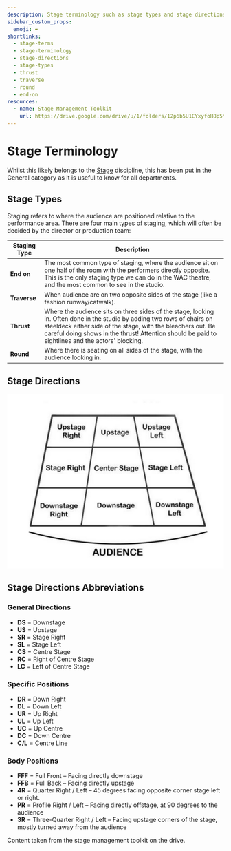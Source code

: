 ```yaml
---
description: Stage terminology such as stage types and stage directions.
sidebar_custom_props:
  emoji: ➡️
shortlinks:
  - stage-terms
  - stage-terminology
  - stage-directions
  - stage-types
  - thrust
  - traverse
  - round
  - end-on
resources:
  - name: Stage Management Toolkit
    url: https://drive.google.com/drive/u/1/folders/12p6b5U1EYxyfoH8p5Y-tstqz9Gh_CBWs
---
```


# Stage Terminology

Whilst this likely belongs to the [Stage](/wiki/disciplines/stage) discipline, this has been put in the General category
as it is useful to know for all departments.

## Stage Types

Staging refers to where the audience are positioned relative to the performance area. There are four main types of
staging, which will often be decided by the director or production team:

| Staging Type | Description                                                                                                                                                                                                                                                                                  |
| ------------ | -------------------------------------------------------------------------------------------------------------------------------------------------------------------------------------------------------------------------------------------------------------------------------------------- |
| **End on**   | The most common type of staging, where the audience sit on one half of the room with the performers directly opposite. This is the only staging type we can do in the WAC theatre, and the most common to see in the studio.                                                                 |
| **Traverse** | When audience are on two opposite sides of the stage (like a fashion runway/catwalk).                                                                                                                                                                                                        |
| **Thrust**   | Where the audience sits on three sides of the stage, looking in. Often done in the studio by adding two rows of chairs on steeldeck either side of the stage, with the bleachers out. Be careful doing shows in the thrust! Attention should be paid to sightlines and the actors' blocking. |
| **Round**    | Where there is seating on all sides of the stage, with the audience looking in.                                                                                                                                                                                                              |

## Stage Directions

![Stage directions](./stage-directions-stagemanagementtoolkit.png)

## Stage Directions Abbreviations

### General Directions

- **DS** = Downstage
- **US** = Upstage
- **SR** = Stage Right
- **SL** = Stage Left
- **CS** = Centre Stage
- **RC** = Right of Centre Stage
- **LC** = Left of Centre Stage

### Specific Positions

- **DR** = Down Right
- **DL** = Down Left
- **UR** = Up Right
- **UL** = Up Left
- **UC** = Up Centre
- **DC** = Down Centre
- **C/L** = Centre Line

### Body Positions

- **FFF** = Full Front – Facing directly downstage
- **FFB** = Full Back – Facing directly upstage
- **4R** = Quarter Right / Left – 45 degrees facing opposite corner stage left or right.
- **PR** = Profile Right / Left – Facing directly offstage, at 90 degrees to the audience
- **3R** = Three-Quarter Right / Left – Facing upstage corners of the stage, mostly turned away from the audience

Content taken from the stage management toolkit on the drive.